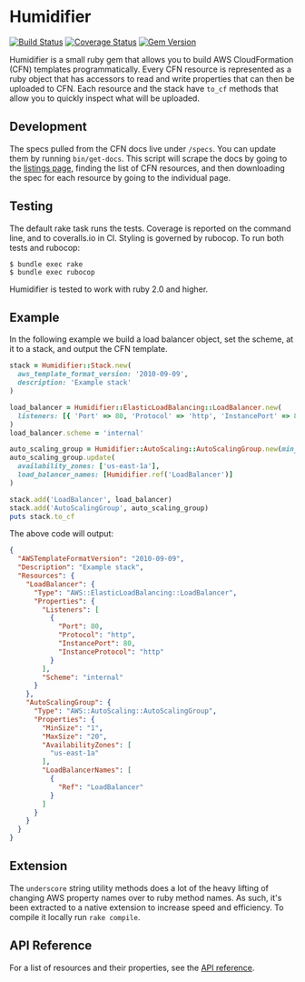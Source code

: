 # Humidifier

[![Build Status](https://travis-ci.com/localytics/humidifier.svg?token=kQUiABmGkzyHdJdMnCnv&branch=master)](https://travis-ci.com/localytics/humidifier)
[![Coverage Status](https://coveralls.io/repos/github/localytics/humidifier/badge.svg?branch=master&t=52zybb)](https://coveralls.io/github/localytics/humidifier?branch=master)
[![Gem Version](http://artifactory-badge.gw.localytics.com/gem/humidifier)](https://localytics.artifactoryonline.com/localytics/webapp/#/artifacts/browse/tree/General/ruby-gems-virtual/gems)

Humidifier is a small ruby gem that allows you to build AWS CloudFormation (CFN) templates programmatically. Every CFN resource is represented as a ruby object that has accessors to read and write properties that can then be uploaded to CFN. Each resource and the stack have `to_cf` methods that allow you to quickly inspect what will be uploaded.

## Development

The specs pulled from the CFN docs live under `/specs`. You can update them by running `bin/get-docs`. This script will scrape the docs by going to the [listings page](http://docs.aws.amazon.com/AWSCloudFormation/latest/UserGuide/aws-template-resource-type-ref.html), finding the list of CFN resources, and then downloading the spec for each resource by going to the individual page.

## Testing

The default rake task runs the tests. Coverage is reported on the command line, and to coveralls.io in CI. Styling is governed by rubocop. To run both tests and rubocop:

    $ bundle exec rake
    $ bundle exec rubocop

Humidifier is tested to work with ruby 2.0 and higher.

## Example

In the following example we build a load balancer object, set the scheme, at it to a stack, and output the CFN template.

```ruby
stack = Humidifier::Stack.new(
  aws_template_format_version: '2010-09-09',
  description: 'Example stack'
)

load_balancer = Humidifier::ElasticLoadBalancing::LoadBalancer.new(
  listeners: [{ 'Port' => 80, 'Protocol' => 'http', 'InstancePort' => 80, 'InstanceProtocol' => 'http' }]
)
load_balancer.scheme = 'internal'

auto_scaling_group = Humidifier::AutoScaling::AutoScalingGroup.new(min_size: '1', max_size: '20')
auto_scaling_group.update(
  availability_zones: ['us-east-1a'],
  load_balancer_names: [Humidifier.ref('LoadBalancer')]
)

stack.add('LoadBalancer', load_balancer)
stack.add('AutoScalingGroup', auto_scaling_group)
puts stack.to_cf
```

The above code will output:

```json
{
  "AWSTemplateFormatVersion": "2010-09-09",
  "Description": "Example stack",
  "Resources": {
    "LoadBalancer": {
      "Type": "AWS::ElasticLoadBalancing::LoadBalancer",
      "Properties": {
        "Listeners": [
          {
            "Port": 80,
            "Protocol": "http",
            "InstancePort": 80,
            "InstanceProtocol": "http"
          }
        ],
        "Scheme": "internal"
      }
    },
    "AutoScalingGroup": {
      "Type": "AWS::AutoScaling::AutoScalingGroup",
      "Properties": {
        "MinSize": "1",
        "MaxSize": "20",
        "AvailabilityZones": [
          "us-east-1a"
        ],
        "LoadBalancerNames": [
          {
            "Ref": "LoadBalancer"
          }
        ]
      }
    }
  }
}
```

## Extension

The `underscore` string utility methods does a lot of the heavy lifting of changing AWS property names over to ruby method names. As such, it's been extracted to a native extension to increase speed and efficiency. To compile it locally run `rake compile`.

## API Reference

For a list of resources and their properties, see the [API reference](docs/api.md).

